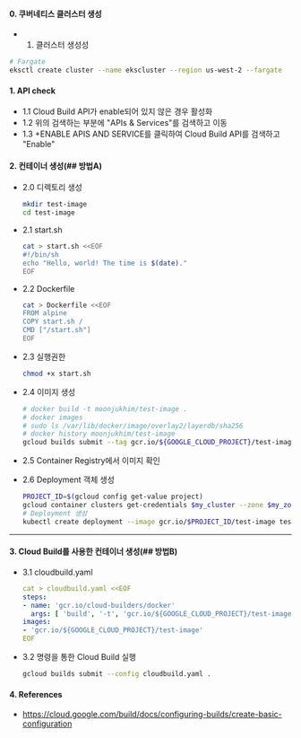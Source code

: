 #### 0. 쿠버네티스 클러스터 생성

- 1. 클러스터 생성성

```bash
# Fargate 
eksctl create cluster --name ekscluster --region us-west-2 --fargate
```

#### 1. API check

- 1.1 Cloud Build API가 enable되어 있지 않은 경우 활성화
- 1.2 위의 검색하는 부분에 "APIs & Services"를 검색하고 이동
- 1.3 +ENABLE APIS AND SERVICE를 클릭하여 Cloud Build API를 검색하고 "Enable"

#### 2. 컨테이너 생성(## 방법A)

- 2.0 디렉토리 생성

  ```bash
  mkdir test-image
  cd test-image
  ```

- 2.1 start.sh

  ```bash
  cat > start.sh <<EOF
  #!/bin/sh
  echo "Hello, world! The time is $(date)."
  EOF
  ```

- 2.2 Dockerfile

  ```bash
  cat > Dockerfile <<EOF
  FROM alpine
  COPY start.sh /
  CMD ["/start.sh"]
  EOF
  ```

- 2.3 실행권한
  ```bash
  chmod +x start.sh
  ```
- 2.4 이미지 생성
  ```bash
  # docker build -t moonjukhim/test-image .
  # docker images
  # sudo ls /var/lib/docker/image/overlay2/layerdb/sha256
  # docker history moonjukhim/test-image
  gcloud builds submit --tag gcr.io/${GOOGLE_CLOUD_PROJECT}/test-image .
  ```
- 2.5 Container Registry에서 이미지 확인
- 2.6 Deployment 객체 생성
  ```bash
  PROJECT_ID=$(gcloud config get-value project)
  gcloud container clusters get-credentials $my_cluster --zone $my_zone --project $PROJECT_ID
  # Deployment 생성
  kubectl create deployment --image gcr.io/$PROJECT_ID/test-image test-image
  ```

---

#### 3. Cloud Build를 사용한 컨테이너 생성(## 방법B)

- 3.1 cloudbuild.yaml
  ```yaml
  cat > cloudbuild.yaml <<EOF
  steps:
  - name: 'gcr.io/cloud-builders/docker'
    args: [ 'build', '-t', 'gcr.io/${GOOGLE_CLOUD_PROJECT}/test-image', '.' ]
  images:
  - 'gcr.io/${GOOGLE_CLOUD_PROJECT}/test-image'
  EOF
  ```
- 3.2 명령을 통한 Cloud Build 실행
  ```bash
  gcloud builds submit --config cloudbuild.yaml .
  ```

#### 4. References

- https://cloud.google.com/build/docs/configuring-builds/create-basic-configuration
